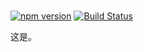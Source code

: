 # 

[![npm version](https://img.shields.io/npm/v/@hecom/types.svg?style=flat)](https://www.npmjs.com/package/@hecom/types)
[![Build Status](https://travis-ci.org/hecom-rn/Types.svg?branch=master)](https://travis-ci.org/hecom-rn/Types)

这是。